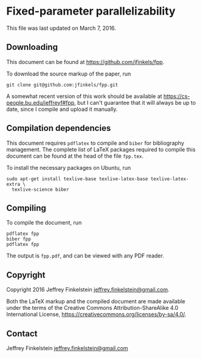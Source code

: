 Fixed-parameter parallelizability
=================================

This file was last updated on March 7, 2016.


Downloading
-----------

This document can be found at https://github.com/jfinkels/fpp.

To download the source markup of the paper, run

    git clone git@github.com:jfinkels/fpp.git

A somewhat recent version of this work should be available at
https://cs-people.bu.edu/jeffreyf#fpp, but I can't guarantee that it
will always be up to date, since I compile and upload it manually.


Compilation dependencies
------------------------

This document requires `pdflatex` to compile and `biber` for bibliography
management. The complete list of LaTeX packages required to compile this
document can be found at the head of the file `fpp.tex`.

To install the necessary packages on Ubuntu, run

    sudo apt-get install texlive-base texlive-latex-base texlive-latex-extra \
      texlive-science biber


Compiling
---------

To compile the document, run

    pdflatex fpp
    biber fpp
    pdflatex fpp

The output is `fpp.pdf`, and can be viewed with any PDF reader.


Copyright
---------

Copyright 2016 Jeffrey Finkelstein <jeffrey.finkelstein@gmail.com>.

Both the LaTeX markup and the compiled document are made available under the
terms of the Creative Commons Attribution-ShareAlike 4.0 International License,
https://creativecommons.org/licenses/by-sa/4.0/.


Contact
-------

Jeffrey Finkelstein <jeffrey.finkelstein@gmail.com>
